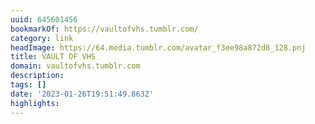 ```yaml
---
uuid: 645601456
bookmarkOf: https://vaultofvhs.tumblr.com/
category: link
headImage: https://64.media.tumblr.com/avatar_f3ee98a872d8_128.pnj
title: VAULT OF VHS
domain: vaultofvhs.tumblr.com
description: 
tags: []
date: '2023-01-26T19:51:49.863Z'
highlights: 
---
```



